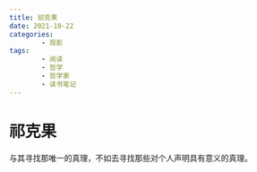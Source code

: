 ```yaml
---
title: 祁克果
date: 2021-10-22
categories:
        - 观影
tags:
        - 阅读
        - 哲学
        - 哲学家
        - 读书笔记
---
```


# 祁克果

与其寻找那唯一的真理，不如去寻找那些对个人声明具有意义的真理。
